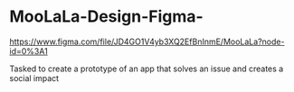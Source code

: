 # MooLaLa-Design-Figma-

https://www.figma.com/file/JD4GO1V4yb3XQ2EfBnInmE/MooLaLa?node-id=0%3A1

Tasked to create a prototype of an app that solves an issue and creates a social impact
